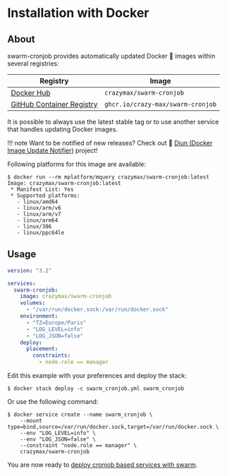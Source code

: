 # Installation with Docker

## About

swarm-cronjob provides automatically updated Docker :whale: images within several registries:

| Registry                                                                                         | Image                           |
|--------------------------------------------------------------------------------------------------|---------------------------------|
| [Docker Hub](https://hub.docker.com/r/crazymax/swarm-cronjob/)                             | `crazymax/swarm-cronjob`                 |
| [GitHub Container Registry](https://github.com/users/crazy-max/packages/container/package/swarm-cronjob)  | `ghcr.io/crazy-max/swarm-cronjob`        |

It is possible to always use the latest stable tag or to use another service that handles updating Docker images.

!!! note
    Want to be notified of new releases? Check out :bell: [Diun (Docker Image Update Notifier)](https://github.com/crazy-max/diun) project!

Following platforms for this image are available:

```shell
$ docker run --rm mplatform/mquery crazymax/swarm-cronjob:latest
Image: crazymax/swarm-cronjob:latest
 * Manifest List: Yes
 * Supported platforms:
   - linux/amd64
   - linux/arm/v6
   - linux/arm/v7
   - linux/arm64
   - linux/386
   - linux/ppc64le
```

## Usage

```yaml
version: "3.2"

services:
  swarm-cronjob:
    image: crazymax/swarm-cronjob
    volumes:
      - "/var/run/docker.sock:/var/run/docker.sock"
    environment:
      - "TZ=Europe/Paris"
      - "LOG_LEVEL=info"
      - "LOG_JSON=false"
    deploy:
      placement:
        constraints:
          - node.role == manager
```

Edit this example with your preferences and deploy the stack:

```shell
$ docker stack deploy -c swarm_cronjob.yml swarm_cronjob
```

Or use the following command:

```shell
$ docker service create --name swarm_cronjob \
    --mount type=bind,source=/var/run/docker.sock,target=/var/run/docker.sock \
    --env "LOG_LEVEL=info" \
    --env "LOG_JSON=false" \
    --constraint "node.role == manager" \
    crazymax/swarm-cronjob
```

You are now ready to [deploy cronjob based services with swarm](../usage/get-started.md).
